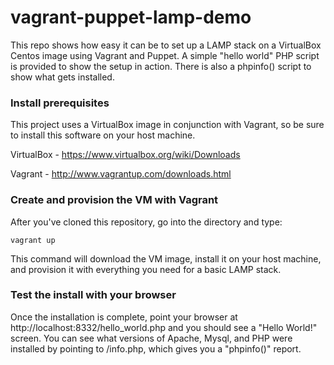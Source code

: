 vagrant-puppet-lamp-demo
========================

This repo shows how easy it can be to set up a LAMP stack on a VirtualBox Centos image using Vagrant and Puppet.  A simple "hello world" PHP script is provided to show the setup in action.  There is also a phpinfo() script to show what gets installed.

### Install prerequisites

This project uses a VirtualBox image in conjunction with Vagrant, so be sure to install this software on your host machine.

VirtualBox - https://www.virtualbox.org/wiki/Downloads

Vagrant - http://www.vagrantup.com/downloads.html


### Create and provision the VM with Vagrant

After you've cloned this repository, go into the directory and type:

```
vagrant up
```

This command will download the VM image, install it on your host machine, and provision it with everything you need for a basic LAMP stack.  

### Test the install with your browser

Once the installation is complete, point your browser at http://localhost:8332/hello_world.php and you should see a "Hello World!" screen.  You can see what versions of Apache, Mysql, and PHP were installed by pointing to /info.php, which gives you a "phpinfo()" report.
